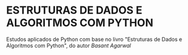 # ESTRUTURAS DE DADOS E ALGORITMOS COM PYTHON

Estudos aplicados de Python com base no livro "Estruturas de Dados e Algoritmos com Python", do autor _Basant Agarwal_